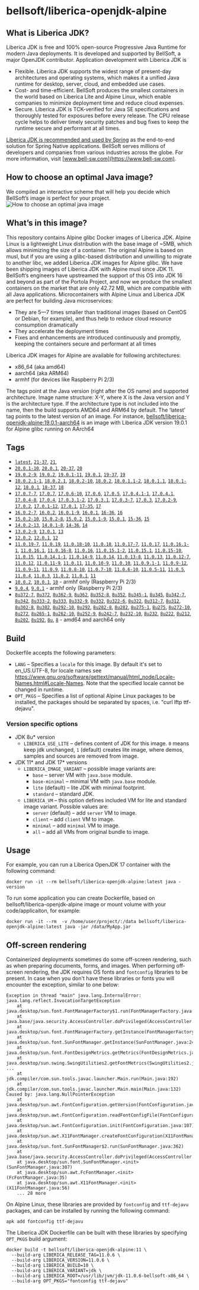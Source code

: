 # bellsoft/liberica-openjdk-alpine

## What is Liberica JDK?
Liberica JDK is free and 100% open-source Progressive Java Runtime for modern Java deployments. It is developed and supported by BellSoft, a major OpenJDK contributor. Application development with Liberica JDK is

*  Flexible. Liberica JDK supports the widest range of present-day architectures and operating systems, which makes it a unified Java runtime for desktop, server, cloud, and embedded use cases.
* Cost- and time-efficient. BellSoft produces the smallest containers in the world based on Liberica Lite and Alpine Linux, which enable companies to minimize deployment time and reduce cloud expenses.
* Secure. Liberica JDK is TCK-verified for Java SE specifications and thoroughly tested for exposures before every release. The CPU release cycle helps to deliver timely security patches and bug fixes to keep the runtime secure and performant at all times.

[Liberica JDK is recommended and used by Spring](https://spring.io/quickstart) as the end-to-end solution for Spring Native applications.
BellSoft serves millions of developers and companies from various industries across the globe. For more information, visit [www.bell-sw.com](https://www.bell-sw.com).
## How to choose an optimal Java image?

We compiled an interactive scheme that will help you decide which BellSoft’s image is perfect for your project.
![How to choose an optimal java image](https://download.bell-sw.com/static/images/how-to-choose-optimal-java-image.jpg)


## What’s in this image?
This repository contains Alpine glibc Docker images of Liberica JDK. Alpine Linux is a lightweight Linux distribution with the base image of ~5MB, which allows minimizing the size of a container. The original Alpine is based on musl, but if you are using a glibc-based distribution and unwilling to migrate to another libc, we added Liberica JDK images for Alpine glibc.
We have been shipping images of Liberica JDK with Alpine musl since JDK 11. BellSoft’s engineers have upstreamed the support of this OS into JDK 16 and beyond as part of the Portola Project, and now we produce the smallest containers on the market that are only 42.72 MB, which are compatible with all Java applications.
Microcontainers with Alpine Linux and Liberica JDK are perfect for building Java microservices:

* They are 5—7 times smaller than traditional images (based on CentOS or Debian, for example), and thus help to reduce cloud resource consumption dramatically
* They accelerate the deployment times
* Fixes and enhancements are introduced continuously and promptly, keeping the containers secure and performant at all times

Liberica JDK images for Alpine are available for following architectures:

* x86_64 (aka amd64)
* aarch64 (aka ARM64)
* armhf (for devices like Raspberry Pi 2/3)

The tags point at the Java version (right after the OS name) and supported architecture.
Image name structure:
X-Y, where X is the Java version and Y is the architecture type. If the architecture type is not included into the name, then the build supports AMD64 and ARM64 by default.
The ‘latest’ tag points to the latest version of an image.
For instance, [bellsoft/liberica-openjdk-alpine:19.0.1-aarch64](https://hub.docker.com/layers/bellsoft/liberica-openjdk-alpine/19.0.1-aarch64/images/sha256-f22af7458af1b43b00898bfb5bbb0648d151c67a0793ab0bbbac6743afb9d412?context=explore) is an image with Liberica JDK version 19.0.1 for Alpine glibc running on AArch64

## Tags

* [`latest`](https://github.com/bell-sw/Liberica/blob/master/docker/repos/liberica-openjre-debian/21/Dockerfile),
[`21-37`](https://github.com/bell-sw/Liberica/blob/master/docker/repos/liberica-openjre-debian/21/Dockerfile),
[`21`](https://github.com/bell-sw/Liberica/blob/master/docker/repos/liberica-openjre-debian/21/Dockerfile),
* [`20.0.1-10`](https://github.com/bell-sw/Liberica/blob/master/docker/repos/liberica-openjdk-alpine/20/Dockerfile),
[`20.0.1`](https://github.com/bell-sw/Liberica/blob/master/docker/repos/liberica-openjdk-alpine/20/Dockerfile),
[`20-37`](https://github.com/bell-sw/Liberica/blob/master/docker/repos/liberica-openjdk-alpine/20/Dockerfile),
[`20`](https://github.com/bell-sw/Liberica/blob/master/docker/repos/liberica-openjdk-alpine/20/Dockerfile)
* [`19.0.2-9`](https://github.com/bell-sw/Liberica/blob/master/docker/repos/liberica-openjdk-alpine/19/Dockerfile),
[`19.0.2`](https://github.com/bell-sw/Liberica/blob/master/docker/repos/liberica-openjdk-alpine/19/Dockerfile),
[`19.0.1-11`](https://github.com/bell-sw/Liberica/blob/master/docker/repos/liberica-openjdk-alpine/19/Dockerfile),
[`19.0.1`](https://github.com/bell-sw/Liberica/blob/master/docker/repos/liberica-openjdk-alpine/19/Dockerfile),
[`19-37`](https://github.com/bell-sw/Liberica/blob/master/docker/repos/liberica-openjdk-alpine/19/Dockerfile),
[`19`](https://github.com/bell-sw/Liberica/blob/master/docker/repos/liberica-openjdk-alpine/19/Dockerfile)
* [`18.0.2.1-1`](https://github.com/bell-sw/Liberica/blob/master/docker/repos/liberica-openjdk-alpine/old/18/Dockerfile),
[`18.0.2.1`](https://github.com/bell-sw/Liberica/blob/master/docker/repos/liberica-openjdk-alpine/old/18/Dockerfile),
[`18.0.2-10`](https://github.com/bell-sw/Liberica/blob/master/docker/repos/liberica-openjdk-alpine/old/18/Dockerfile),
[`18.0.2`](https://github.com/bell-sw/Liberica/blob/master/docker/repos/liberica-openjdk-alpine/old/18/Dockerfile),
[`18.0.1.1-2`](https://github.com/bell-sw/Liberica/blob/master/docker/repos/liberica-openjdk-alpine/old/18/Dockerfile),
[`18.0.1.1`](https://github.com/bell-sw/Liberica/blob/master/docker/repos/liberica-openjdk-alpine/old/18/Dockerfile),
[`18.0.1-12`](https://github.com/bell-sw/Liberica/blob/master/docker/repos/liberica-openjdk-alpine/old/18/Dockerfile),
[`18.0.1`](https://github.com/bell-sw/Liberica/blob/master/docker/repos/liberica-openjdk-alpine/old/18/Dockerfile),
[`18-37`](https://github.com/bell-sw/Liberica/blob/master/docker/repos/liberica-openjdk-alpine/old/18/Dockerfile),
[`18`](https://github.com/bell-sw/Liberica/blob/master/docker/repos/liberica-openjdk-alpine/old/18/Dockerfile)
* [`17.0.7-7`](https://github.com/bell-sw/Liberica/blob/master/docker/repos/liberica-openjdk-alpine/17/Dockerfile),
[`17.0.7`](https://github.com/bell-sw/Liberica/blob/master/docker/repos/liberica-openjdk-alpine/17/Dockerfile),
[`17.0.6-10`](https://github.com/bell-sw/Liberica/blob/master/docker/repos/liberica-openjdk-alpine/17/Dockerfile),
[`17.0.6`](https://github.com/bell-sw/Liberica/blob/master/docker/repos/liberica-openjdk-alpine/17/Dockerfile),
[`17.0.5`](https://github.com/bell-sw/Liberica/blob/master/docker/repos/liberica-openjdk-alpine/17/Dockerfile),
[`17.0.4.1-1`](https://github.com/bell-sw/Liberica/blob/master/docker/repos/liberica-openjdk-alpine/17/Dockerfile),
[`17.0.4.1`](https://github.com/bell-sw/Liberica/blob/master/docker/repos/liberica-openjdk-alpine/17/Dockerfile),
[`17.0.4-8`](https://github.com/bell-sw/Liberica/blob/master/docker/repos/liberica-openjdk-alpine/17/Dockerfile),
[`17.0.4`](https://github.com/bell-sw/Liberica/blob/master/docker/repos/liberica-openjdk-alpine/17/Dockerfile),
[`17.0.3.1-2`](https://github.com/bell-sw/Liberica/blob/master/docker/repos/liberica-openjdk-alpine/17/Dockerfile),
[`17.0.3.1`](https://github.com/bell-sw/Liberica/blob/master/docker/repos/liberica-openjdk-alpine/17/Dockerfile),
[`17.0.3-7`](https://github.com/bell-sw/Liberica/blob/master/docker/repos/liberica-openjdk-alpine/17/Dockerfile),
[`17.0.3`](https://github.com/bell-sw/Liberica/blob/master/docker/repos/liberica-openjdk-alpine/17/Dockerfile),
[`17.0.2-9`](https://github.com/bell-sw/Liberica/blob/master/docker/repos/liberica-openjdk-alpine/17/Dockerfile),
[`17.0.2`](https://github.com/bell-sw/Liberica/blob/master/docker/repos/liberica-openjdk-alpine/17/Dockerfile),
[`17.0.1-12`](https://github.com/bell-sw/Liberica/blob/master/docker/repos/liberica-openjdk-alpine/17/Dockerfile),
[`17.0.1`](https://github.com/bell-sw/Liberica/blob/master/docker/repos/liberica-openjdk-alpine/17/Dockerfile),
[`17-35`](https://github.com/bell-sw/Liberica/blob/master/docker/repos/liberica-openjdk-alpine/17/Dockerfile),
[`17`](https://github.com/bell-sw/Liberica/blob/master/docker/repos/liberica-openjdk-alpine/17/Dockerfile)
* [`16.0.2-7`](https://github.com/bell-sw/Liberica/blob/master/docker/repos/liberica-openjdk-alpine/old/16/Dockerfile),
[`16.0.2`](https://github.com/bell-sw/Liberica/blob/master/docker/repos/liberica-openjdk-alpine/old/16/Dockerfile),
[`16.0.1-9`](https://github.com/bell-sw/Liberica/blob/master/docker/repos/liberica-openjdk-alpine/old/16/Dockerfile),
[`16.0.1`](https://github.com/bell-sw/Liberica/blob/master/docker/repos/liberica-openjdk-alpine/old/16/Dockerfile),
[`16-36`](https://github.com/bell-sw/Liberica/blob/master/docker/repos/liberica-openjdk-alpine/old/16/Dockerfile),
[`16`](https://github.com/bell-sw/Liberica/blob/master/docker/repos/liberica-openjdk-alpine/old/16/Dockerfile)
* [`15.0.2-10`](https://github.com/bell-sw/Liberica/blob/master/docker/repos/liberica-openjdk-alpine/old/15/Dockerfile),
[`15.0.2-8`](https://github.com/bell-sw/Liberica/blob/master/docker/repos/liberica-openjdk-alpine/old/15/Dockerfile),
[`15.0.2`](https://github.com/bell-sw/Liberica/blob/master/docker/repos/liberica-openjdk-alpine/old/15/Dockerfile),
[`15.0.1-9`](https://github.com/bell-sw/Liberica/blob/master/docker/repos/liberica-openjdk-alpine/old/15/Dockerfile),
[`15.0.1`](https://github.com/bell-sw/Liberica/blob/master/docker/repos/liberica-openjdk-alpine/old/15/Dockerfile),
[`15-36`](https://github.com/bell-sw/Liberica/blob/master/docker/repos/liberica-openjdk-alpine/old/15/Dockerfile),
[`15`](https://github.com/bell-sw/Liberica/blob/master/docker/repos/liberica-openjdk-alpine/old/15/Dockerfile)
* [`14.0.2-13`](https://github.com/bell-sw/Liberica/blob/master/docker/repos/liberica-openjdk-alpine/old/14/Dockerfile),
[`14.0.1-8`](https://github.com/bell-sw/Liberica/blob/master/docker/repos/liberica-openjdk-alpine/old/14/Dockerfile),
[`14-36`](https://github.com/bell-sw/Liberica/blob/master/docker/repos/liberica-openjdk-alpine/old/14.0.0/Dockerfile),
[`14`](https://github.com/bell-sw/Liberica/blob/master/docker/repos/liberica-openjdk-alpine/old/14/Dockerfile)
* [`13.0.2-9`](https://github.com/bell-sw/Liberica/blob/master/docker/repos/liberica-openjdk-alpine/old/13/Dockerfile),
[`13.0.1`](https://github.com/bell-sw/Liberica/blob/master/docker/repos/liberica-openjdk-alpine/old/13.0.1/Dockerfile),
[`13`](https://github.com/bell-sw/Liberica/blob/master/docker/repos/liberica-openjdk-alpine/old/13.0.0/Dockerfile)
* [`12.0.2`](https://github.com/bell-sw/Liberica/blob/master/docker/repos/liberica-openjdk-alpine/old/12.0.2/Dockerfile),
[`12.0.1`](https://github.com/bell-sw/Liberica/blob/master/docker/repos/liberica-openjdk-alpine/old/12.0.1/Dockerfile),
[`12`](https://github.com/bell-sw/Liberica/blob/master/docker/repos/liberica-openjdk-alpine/old/12.0.0/Dockerfile)
* [`11.0.19-7`](https://github.com/bell-sw/Liberica/blob/master/docker/repos/liberica-openjdk-alpine/11/Dockerfile),
[`11.0.19`](https://github.com/bell-sw/Liberica/blob/master/docker/repos/liberica-openjdk-alpine/11/Dockerfile),
[`11.0.18-10`](https://github.com/bell-sw/Liberica/blob/master/docker/repos/liberica-openjdk-alpine/11/Dockerfile),
[`11.0.18`](https://github.com/bell-sw/Liberica/blob/master/docker/repos/liberica-openjdk-alpine/11/Dockerfile),
[`11.0.17-7`](https://github.com/bell-sw/Liberica/blob/master/docker/repos/liberica-openjdk-alpine/11/Dockerfile),
[`11.0.17`](https://github.com/bell-sw/Liberica/blob/master/docker/repos/liberica-openjdk-alpine/11/Dockerfile),
[`11.0.16.1-1`](https://github.com/bell-sw/Liberica/blob/master/docker/repos/liberica-openjdk-alpine/11/Dockerfile),
[`11.0.16.1`](https://github.com/bell-sw/Liberica/blob/master/docker/repos/liberica-openjdk-alpine/11/Dockerfile),
[`11.0.16-8`](https://github.com/bell-sw/Liberica/blob/master/docker/repos/liberica-openjdk-alpine/11/Dockerfile),
[`11.0.16`](https://github.com/bell-sw/Liberica/blob/master/docker/repos/liberica-openjdk-alpine/11/Dockerfile),
[`11.0.15.1-2`](https://github.com/bell-sw/Liberica/blob/master/docker/repos/liberica-openjdk-alpine/11/Dockerfile),
[`11.0.15.1`](https://github.com/bell-sw/Liberica/blob/master/docker/repos/liberica-openjdk-alpine/11/Dockerfile),
[`11.0.15-10`](https://github.com/bell-sw/Liberica/blob/master/docker/repos/liberica-openjdk-alpine/11/Dockerfile),
[`11.0.15`](https://github.com/bell-sw/Liberica/blob/master/docker/repos/liberica-openjdk-alpine/11/Dockerfile),
[`11.0.14.1-1`](https://github.com/bell-sw/Liberica/blob/master/docker/repos/liberica-openjdk-alpine/11/Dockerfile),
[`11.0.14-9`](https://github.com/bell-sw/Liberica/blob/master/docker/repos/liberica-openjdk-alpine/11/Dockerfile),
[`11.0.14`](https://github.com/bell-sw/Liberica/blob/master/docker/repos/liberica-openjdk-alpine/11/Dockerfile),
[`11.0.13-8`](https://github.com/bell-sw/Liberica/blob/master/docker/repos/liberica-openjdk-alpine/11/Dockerfile),
[`11.0.13`](https://github.com/bell-sw/Liberica/blob/master/docker/repos/liberica-openjdk-alpine/11/Dockerfile),
[`11.0.12-7`](https://github.com/bell-sw/Liberica/blob/master/docker/repos/liberica-openjdk-alpine/11/Dockerfile),
[`11.0.12`](https://github.com/bell-sw/Liberica/blob/master/docker/repos/liberica-openjdk-alpine/11/Dockerfile),
[`11.0.11-9`](https://github.com/bell-sw/Liberica/blob/master/docker/repos/liberica-openjdk-alpine/11/Dockerfile),
[`11.0.11`](https://github.com/bell-sw/Liberica/blob/master/docker/repos/liberica-openjdk-alpine/11/Dockerfile),
[`11.0.10-9`](https://github.com/bell-sw/Liberica/blob/master/docker/repos/liberica-openjdk-alpine/11/Dockerfile),
[`11.0.10`](https://github.com/bell-sw/Liberica/blob/master/docker/repos/liberica-openjdk-alpine/11/Dockerfile),
[`11.0.9.1-1`](https://github.com/bell-sw/Liberica/blob/master/docker/repos/liberica-openjdk-alpine/11/Dockerfile),
[`11.0.9-12`](https://github.com/bell-sw/Liberica/blob/master/docker/repos/liberica-openjdk-alpine/11/Dockerfile),
[`11.0.9-11`](https://github.com/bell-sw/Liberica/blob/master/docker/repos/liberica-openjdk-alpine/11/Dockerfile),
[`11.0.9`](https://github.com/bell-sw/Liberica/blob/master/docker/repos/liberica-openjdk-alpine/11/Dockerfile),
[`11.0.8-10`](https://github.com/bell-sw/Liberica/blob/master/docker/repos/liberica-openjdk-alpine/11/Dockerfile),
[`11.0.7-10`](https://github.com/bell-sw/Liberica/blob/master/docker/repos/liberica-openjdk-alpine/11/Dockerfile),
[`11.0.6-10`](https://github.com/bell-sw/Liberica/blob/master/docker/repos/liberica-openjdk-alpine/old/11.0.6/Dockerfile),
[`11.0.5-11`](https://github.com/bell-sw/Liberica/blob/master/docker/repos/liberica-openjdk-alpine/old/11.0.5/Dockerfile),
[`11.0.5`](https://github.com/bell-sw/Liberica/blob/master/docker/repos/liberica-openjdk-alpine/old/11.0.5/Dockerfile),
[`11.0.4`](https://github.com/bell-sw/Liberica/blob/master/docker/repos/liberica-openjdk-alpine/old/11.0.4/Dockerfile),
[`11.0.3`](https://github.com/bell-sw/Liberica/blob/master/docker/repos/liberica-openjdk-alpine/old/11.0.3/Dockerfile),
[`11.0.2`](https://github.com/bell-sw/Liberica/blob/master/docker/repos/liberica-openjdk-alpine/old/11.0.2/Dockerfile),
[`11.0.1`](https://github.com/bell-sw/Liberica/blob/master/docker/repos/liberica-openjdk-alpine/old/11.0.1/Dockerfile),
[`11`](https://github.com/bell-sw/Liberica/blob/master/docker/repos/liberica-openjdk-alpine/11/Dockerfile)
* [`10.0.2`](https://github.com/bell-sw/Liberica/blob/master/docker/repos/liberica-openjdk-alpine/old/10.0.2/Dockerfile),
[`10.0.1`](https://github.com/bell-sw/Liberica/blob/master/docker/repos/liberica-openjdk-alpine/old/10.0.1/Dockerfile),
[`10`](https://github.com/bell-sw/Liberica/blob/master/docker/repos/liberica-openjdk-alpine/old/10.0.0/Dockerfile) - armhf only (Raspberry Pi 2/3)
* [`9.0.4`](https://github.com/bell-sw/Liberica/blob/master/docker/repos/liberica-openjdk-alpine/old/9.0.4/Dockerfile),
[`9.0.1`](https://github.com/bell-sw/Liberica/blob/master/docker/repos/liberica-openjdk-alpine/old/9.0.1/Dockerfile) - armhf only (Raspberry Pi 2/3)
* [`8u372-7`](https://github.com/bell-sw/Liberica/blob/master/docker/repos/liberica-openjdk-alpine/8/Dockerfile),
[`8u372`](https://github.com/bell-sw/Liberica/blob/master/docker/repos/liberica-openjdk-alpine/8/Dockerfile),
[`8u362-9`](https://github.com/bell-sw/Liberica/blob/master/docker/repos/liberica-openjdk-alpine/8/Dockerfile),
[`8u362`](https://github.com/bell-sw/Liberica/blob/master/docker/repos/liberica-openjdk-alpine/8/Dockerfile),
[`8u352-8`](https://github.com/bell-sw/Liberica/blob/master/docker/repos/liberica-openjdk-alpine/8/Dockerfile),
[`8u352`](https://github.com/bell-sw/Liberica/blob/master/docker/repos/liberica-openjdk-alpine/8/Dockerfile),
[`8u345-1`](https://github.com/bell-sw/Liberica/blob/master/docker/repos/liberica-openjdk-alpine/8/Dockerfile),
[`8u345`](https://github.com/bell-sw/Liberica/blob/master/docker/repos/liberica-openjdk-alpine/8/Dockerfile),
[`8u342-7`](https://github.com/bell-sw/Liberica/blob/master/docker/repos/liberica-openjdk-alpine/8/Dockerfile),
[`8u342`](https://github.com/bell-sw/Liberica/blob/master/docker/repos/liberica-openjdk-alpine/8/Dockerfile),
[`8u333-2`](https://github.com/bell-sw/Liberica/blob/master/docker/repos/liberica-openjdk-alpine/8/Dockerfile),
[`8u333`](https://github.com/bell-sw/Liberica/blob/master/docker/repos/liberica-openjdk-alpine/8/Dockerfile),
[`8u332-9`](https://github.com/bell-sw/Liberica/blob/master/docker/repos/liberica-openjdk-alpine/8/Dockerfile),
[`8u332`](https://github.com/bell-sw/Liberica/blob/master/docker/repos/liberica-openjdk-alpine/8/Dockerfile),
[`8u322-6`](https://github.com/bell-sw/Liberica/blob/master/docker/repos/liberica-openjdk-alpine/8/Dockerfile),
[`8u322`](https://github.com/bell-sw/Liberica/blob/master/docker/repos/liberica-openjdk-alpine/8/Dockerfile),
[`8u312-7`](https://github.com/bell-sw/Liberica/blob/master/docker/repos/liberica-openjdk-alpine/8/Dockerfile),
[`8u312`](https://github.com/bell-sw/Liberica/blob/master/docker/repos/liberica-openjdk-alpine/8/Dockerfile),
[`8u302-8`](https://github.com/bell-sw/Liberica/blob/master/docker/repos/liberica-openjdk-alpine/8/Dockerfile),
[`8u302`](https://github.com/bell-sw/Liberica/blob/master/docker/repos/liberica-openjdk-alpine/8/Dockerfile),
[`8u292-10`](https://github.com/bell-sw/Liberica/blob/master/docker/repos/liberica-openjdk-alpine/8/Dockerfile),
[`8u292`](https://github.com/bell-sw/Liberica/blob/master/docker/repos/liberica-openjdk-alpine/8/Dockerfile),
[`8u282-8`](https://github.com/bell-sw/Liberica/blob/master/docker/repos/liberica-openjdk-alpine/8/Dockerfile),
[`8u282`](https://github.com/bell-sw/Liberica/blob/master/docker/repos/liberica-openjdk-alpine/8/Dockerfile),
[`8u275-1`](https://github.com/bell-sw/Liberica/blob/master/docker/repos/liberica-openjdk-alpine/8/Dockerfile),
[`8u275`](https://github.com/bell-sw/Liberica/blob/master/docker/repos/liberica-openjdk-alpine/8/Dockerfile),
[`8u272-10`](https://github.com/bell-sw/Liberica/blob/master/docker/repos/liberica-openjdk-alpine/8/Dockerfile),
[`8u272`](https://github.com/bell-sw/Liberica/blob/master/docker/repos/liberica-openjdk-alpine/8/Dockerfile),
[`8u265-1`](https://github.com/bell-sw/Liberica/blob/master/docker/repos/liberica-openjdk-alpine/8/Dockerfile),
[`8u262-10`](https://github.com/bell-sw/Liberica/blob/master/docker/repos/liberica-openjdk-alpine/8/Dockerfile),
[`8u252-9`](https://github.com/bell-sw/Liberica/blob/master/docker/repos/liberica-openjdk-alpine/8/Dockerfile),
[`8u242-7`](https://github.com/bell-sw/Liberica/blob/master/docker/repos/liberica-openjdk-alpine/old/8u242/Dockerfile),
[`8u232-10`](https://github.com/bell-sw/Liberica/blob/master/docker/repos/liberica-openjdk-alpine/old/8u232/Dockerfile),
[`8u232`](https://github.com/bell-sw/Liberica/blob/master/docker/repos/liberica-openjdk-alpine/old/8u232/Dockerfile),
[`8u222`](https://github.com/bell-sw/Liberica/blob/master/docker/repos/liberica-openjdk-alpine/old/8u222/Dockerfile),
[`8u212`](https://github.com/bell-sw/Liberica/blob/master/docker/repos/liberica-openjdk-alpine/old/8u212/Dockerfile),
[`8u202`](https://github.com/bell-sw/Liberica/blob/master/docker/repos/liberica-openjdk-alpine/old/8u202/Dockerfile),
[`8u192`](https://github.com/bell-sw/Liberica/blob/master/docker/repos/liberica-openjdk-alpine/old/8u192/Dockerfile),
[`8u`](https://github.com/bell-sw/Liberica/blob/master/docker/repos/liberica-openjdk-alpine/8/Dockerfile),
[`8`](https://github.com/bell-sw/Liberica/blob/master/docker/repos/liberica-openjdk-alpine/8/Dockerfile)   - amd64 and aarch64 only

## Build

Dockerfile accepts the following parameters:

* `LANG` – Specifies a `locale` for this image. By default it's set to en_US.UTF-8, for locale names see <https://www.gnu.org/software/gettext/manual/html_node/Locale-Names.html#Locale-Names>. Note that the specified locale cannot be changed in runtime.
* `OPT_PKGS` – Specifies a list of optional Alpine Linux packages to be installed, the packages should be separated by spaces, i.e. "curl lftp ttf-dejavu".

### Version specific options

* JDK 8u* version
  * `LIBERICA_USE_LITE` – defines content of JDK for this image. `0` means keep jdk unchanged, `1` (default) creates lite image, where demos, samples and sources are removed from image.
* JDK 11* and JDK 17* versions
  * `LIBERICA_IMAGE_VARIANT` – possible image variants are: 
    * `base` – server VM with `java.base` module.
	* `base-minimal` – minimal VM with `java.base` module.
	* `lite` (default) – lite JDK with minimal footprint.
	* `standard` – standard JDK.
  * `LIBERICA_VM` – this option defines included VM for lite and standard image variant. Possible values are:
    * `server` (default) – add `server` VM to image.
	* `client` – add `client` VM to image.
	* `minimal` – add `minimal` VM to image.
	* `all` – add all VMs from original bundle to image.

## Usage

For example, you can run a Liberica OpenJDK 17 container with the following command:

 ```docker run -it --rm bellsoft/liberica-openjdk-alpine:latest java -version```

To run some application you can create Dockerfile, based on bellsoft/liberica-openjdk-alpine image or mount volume with your code/applicaiton, for example:

 ```docker run -it --rm  -v /home/user/project/:/data bellsoft/liberica-openjdk-alpine:latest java -jar /data/MyApp.jar```

## Off-screen rendering

Containerized deployments sometimes do some off-screen rendering, such as when preparing documents, forms, and images. When performing off-screen rendering, the JDK requires OS fonts and `fontconfig` libraries to be present.
In case when you don't have these libraries or fonts you will encounter the exception, similar to one below:

```
Exception in thread "main" java.lang.InternalError: java.lang.reflect.InvocationTargetException
	at java.desktop/sun.font.FontManagerFactory$1.run(FontManagerFactory.java:86)
	at java.base/java.security.AccessController.doPrivileged(AccessController.java:312)
	at java.desktop/sun.font.FontManagerFactory.getInstance(FontManagerFactory.java:74)
	at java.desktop/sun.font.SunFontManager.getInstance(SunFontManager.java:247)
	at java.desktop/sun.font.FontDesignMetrics.getMetrics(FontDesignMetrics.java:261)
	at java.desktop/sun.swing.SwingUtilities2.getFontMetrics(SwingUtilities2.java:1243)
...
	at jdk.compiler/com.sun.tools.javac.launcher.Main.run(Main.java:192)
	at jdk.compiler/com.sun.tools.javac.launcher.Main.main(Main.java:132)
Caused by: java.lang.NullPointerException
	at java.desktop/sun.awt.FontConfiguration.getVersion(FontConfiguration.java:1262)
	at java.desktop/sun.awt.FontConfiguration.readFontConfigFile(FontConfiguration.java:225)
	at java.desktop/sun.awt.FontConfiguration.init(FontConfiguration.java:107)
	at java.desktop/sun.awt.X11FontManager.createFontConfiguration(X11FontManager.java:719)
	at java.desktop/sun.font.SunFontManager$2.run(SunFontManager.java:362)
	at java.base/java.security.AccessController.doPrivileged(AccessController.java:312)
	at java.desktop/sun.font.SunFontManager.<init>(SunFontManager.java:307)
	at java.desktop/sun.awt.FcFontManager.<init>(FcFontManager.java:35)
	at java.desktop/sun.awt.X11FontManager.<init>(X11FontManager.java:56)
	... 28 more
```

On Alpine Linux, these libraries are provided by `fontconfig` and `ttf-dejavu` packages, and can be installed by running the following command:

```apk add fontconfig ttf-dejavu```

The Liberica JDK Dockerfile can be built with these libraries by specifying `OPT_PKGS` build argument:

```shell
docker build -t bellsoft/liberica-openjdk-alpine:11 \
  --build-arg LIBERICA_RELEASE_TAG=11.0.6 \
  --build-arg LIBERICA_VERSION=11.0.6 \
  --build-arg LIBERICA_BUILD=10 \
  --build-arg LIBERICA_VARIANT=jdk \
  --build-arg LIBERICA_ROOT=/usr/lib/jvm/jdk-11.0.6-bellsoft-x86_64 \
  --build-arg OPT_PKGS="fontconfig ttf-dejavu"
```
